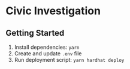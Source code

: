 # Civic Investigation

## Getting Started

1. Install dependencies: `yarn`
2. Create and update `.env` file
3. Run deployment script: `yarn hardhat deploy`